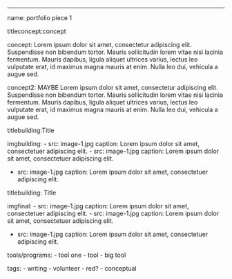 ---
name: portfolio piece 1

titleconcept:concept

concept: Lorem ipsum dolor sit amet, consectetur adipiscing elit. Suspendisse non bibendum tortor. Mauris sollicitudin lorem vitae nisi lacinia fermentum. Mauris dapibus, ligula aliquet ultrices varius, lectus leo vulputate erat, id maximus magna mauris at enim. Nulla leo dui, vehicula a augue sed.

concept2: MAYBE Lorem ipsum dolor sit amet, consectetur adipiscing elit. Suspendisse non bibendum tortor. Mauris sollicitudin lorem vitae nisi lacinia fermentum. Mauris dapibus, ligula aliquet ultrices varius, lectus leo vulputate erat, id maximus magna mauris at enim. Nulla leo dui, vehicula a augue sed.

titlebuilding:Title

imgbuilding:
	- src: image-1.jpg
    caption: Lorem ipsum dolor sit amet, consectetuer adipiscing elit.
	- src: image-1.jpg
    caption: Lorem ipsum dolor sit amet, consectetuer adipiscing elit.
  - src: image-1.jpg
    caption: Lorem ipsum dolor sit amet, consectetuer adipiscing elit.

titlebuilding: Title

imgfinal:
	- src: image-1.jpg
    caption: Lorem ipsum dolor sit amet, consectetuer adipiscing elit.
	- src: image-1.jpg
    caption: Lorem ipsum dolor sit amet, consectetuer adipiscing elit.
  - src: image-1.jpg
    caption: Lorem ipsum dolor sit amet, consectetuer adipiscing elit.

tools/programs:
	- tool one
	- tool
	- big tool

tags:
	- writing
	- volunteer
	- red?
	- conceptual


